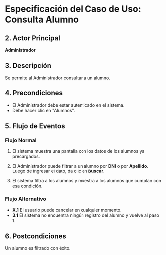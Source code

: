 # Especificación del Caso de Uso: Consulta Alumno

## 2. Actor Principal
**Administrador**

## 3. Descripción
Se permite al Administrador consultar a un alumno.

## 4. Precondiciones
- El Administrador debe estar autenticado en el sistema.
- Debe hacer clic en "Alumnos".

## 5. Flujo de Eventos

### Flujo Normal

1. El sistema muestra una pantalla con los datos de los alumnos ya precargados.

2. El Administrador puede filtrar a un alumno por **DNI** o por **Apellido**. Luego de ingresar el dato, da clic en **Buscar**.

3. El sistema filtra a los alumnos y muestra a los alumnos que cumplan con esa condición.

### Flujo Alternativo

- **X.1** El usuario puede cancelar en cualquier momento.
- **3.1** El sistema no encuentra ningún registro del alumno y vuelve al paso 1.

## 6. Postcondiciones
Un alumno es filtrado con éxito.
